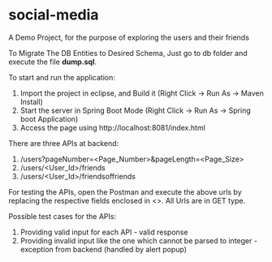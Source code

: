 # social-media
A Demo Project, for the purpose of exploring the users and their friends

To Migrate The DB Entities to Desired Schema, Just go to db folder and execute the file **dump.sql**.

To start and run the application:
1. Import the project in eclipse, and Build it (Right Click -> Run As -> Maven Install)
2. Start the server in Spring Boot Mode (Right Click -> Run As -> Spring boot Application)
3. Access the page using http://localhost:8081/index.html

There are three APIs at backend:
1. /users?pageNumber=<Page_Number>&pageLength=<Page_Size>
2. /users/<User_Id>/friends
3. /users/<User_Id>/friendsoffriends

For testing the APIs, open the Postman and execute the above urls by replacing the respective fields enclosed in <>. All Urls are in GET type.

Possible test cases for the APIs:
1. Providing valid input for each API - valid response
2. Providing invalid input like the one which cannot be parsed to integer - exception from backend (handled by alert popup)
